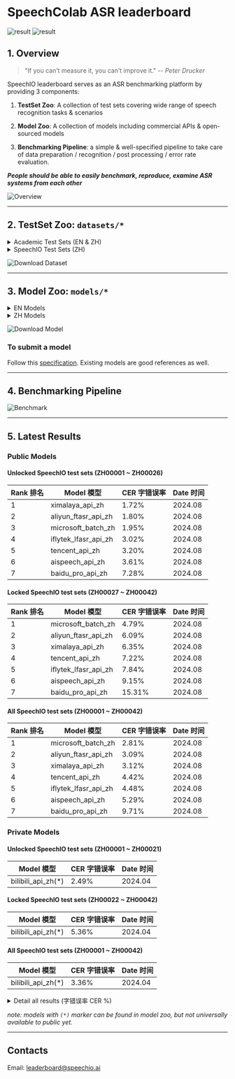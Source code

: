 # SpeechColab ASR leaderboard

![result](misc/SpeechIO_TIOBE_2024_08.png)
![result](misc/SpeechColab_ASR_EN_2022_10.png)

## 1. Overview

> "If you can’t measure it, you can’t improve it." -- *Peter Drucker*

SpeechIO leaderboard serves as an ASR benchmarking platform by providing 3 components:

1. **TestSet Zoo**: A collection of test sets covering wide range of speech recognition tasks & scenarios

2. **Model Zoo**: A collection of models including commercial APIs & open-sourced models

3. **Benchmarking Pipeline**: a simple & well-specified pipeline to take care of data preparation / recognition / post processing / error rate evaluation.

_**People should be able to easily benchmark, reproduce, examine ASR systems from each other**_

![Overview](misc/overview.png)

---

## 2. TestSet Zoo: `datasets/*`

<details><summary> Academic Test Sets (EN & ZH)  </summary><p>

| 已公开 <br> UNLOCKED | 编号 <br> DATASET_ID | 说明 <br> DESCRIPTION | 语言 <br> LANGUAGE |
| --- | --- | --- | --- |
| &check; | AISHELL1_TEST | test set of AISHELL-1 | zh |
| &check; | AISHELL2_IOS_TEST | test set of AISHELL-2 (iOS channel) | zh |
| &check; | AISHELL2_ANDROID_TEST | test set of AISHELL-2 (Android channel) | zh |
| &check; | AISHELL2_MIC_TEST | test set of AISHELL-2 (Microphone channel) | zh |
| &check; | ALIMEETING_EVAL_NEAR_FIELD | [AliMeeting](https://www.openslr.org/119/) | zh |
| &check; | ALIMEETING_TEST_NEAR_FIELD | [AliMeeting](https://www.openslr.org/119/) | zh |
| &check; | ALIMEETING_EVAL_FAR_FIELD | [AliMeeting](https://www.openslr.org/119/) | zh |
| &check; | ALIMEETING_TEST_FAR_FIELD | [AliMeeting](https://www.openslr.org/119/) | zh |
| &check; | LIBRISPEECH_TEST_CLEAN | "test_clean" set of [LibriSpeech](https://www.openslr.org/12) | en |
| &check; | LIBRISPEECH_TEST_OTHER | "test_other" set of [LibriSpeech](https://www.openslr.org/12) | en |
| &check; | TEDLIUM_RELEASE3_LEGACY_DEV | tedlium release 3, legacy dir dev set [TEDLium3](https://www.openslr.org/51/) | en |
| &check; | TEDLIUM_RELEASE3_LEGACY_TEST | tedlium release 3, legacy dir test set [TEDLium3](https://www.openslr.org/51/) | en |
| &check; | GIGASPEECH_V1.0.0_DEV | dev set of [GigaSpeech](https://github.com/SpeechColab/GigaSpeech) | en |
| &check; | GIGASPEECH_V1.0.0_TEST | test set of [GigaSpeech](https://github.com/SpeechColab/GigaSpeech) | en |
| &check; | VOXPOPULI_V1.0_EN_DEV | dev set of [VoxPopuli](https://github.com/facebookresearch/voxpopuli) | en |
| &check; | VOXPOPULI_V1.0_EN_TEST | test set of [VoxPopuli](https://github.com/facebookresearch/voxpopuli) | en |
| &check; | VOXPOPULI_V1.0_EN_ACCENTED_TEST | accented test set of [VoxPopuli](https://github.com/facebookresearch/voxpopuli) | en |
| &check; | COMMON_VOICE_V11.0_DEV | dev set of [Common Voice](https://commonvoice.mozilla.org/en/datasets) | en |
| &check; | COMMON_VOICE_V11.0_TEST | test set of [Common Voice](https://commonvoice.mozilla.org/en/datasets) | en |

</p></details>

<details><summary> SpeechIO Test Sets (ZH) </summary><p>

```
SpeechIO test sets are carefully curated by SpeechIO authors, crawled from publicly available sources (Youtube, TV programs, Podcast etc), covering various well-known scenarios and topics, transcribed by payed professional annotators.
```

| 已公开 <br> UNLOCKED | 编号 <br> DATASET_ID | 名称 <br> NAME | 场景 <br> SCENARIO | 内容领域 <br> TOPIC | 有效时长 <br> DURATION (HOURS) | 难度(1-5) <br> DIFFICULTY  |
| --- | --- | --- | --- | --- | --- | --- |
| &check; |SPEECHIO_ASR_ZH00000| 调试集 <br> for debugging | 视频会议、论坛演讲 <br> conference & speech | 经济、货币、金融 <br> economy, currency, finance | 1.0 | ★★☆ |
| &check; |SPEECHIO_ASR_ZH00001| 新闻联播 | 新闻播报 <br> TV News | 时政 <br> news & politics | 9 | ★ |
| &check; |SPEECHIO_ASR_ZH00002| 鲁豫有约 | 访谈电视节目 <br> TV interview | 名人工作/生活 <br> celebrity & film & music & daily | 3 | ★★☆ |
| &check; |SPEECHIO_ASR_ZH00003| 天下足球 | 专题电视节目 <br> TV program | 足球 <br> Sports & Football & Worldcup | 2.7 | ★★☆ |
| &check; |SPEECHIO_ASR_ZH00004| 罗振宇跨年演讲 | 会场演讲 <br> Stadium Public Speech | 社会、人文、商业 <br> Society & Culture & Business Trend | 2.7 | ★★ |
| &check; |SPEECHIO_ASR_ZH00005| 李永乐讲堂 | 在线教育 <br> Online Education | 科普 <br> Popular Science | 4.4 | ★★★ |
| &check; |SPEECHIO_ASR_ZH00006| 王者荣耀 <br> 张大仙 & 骚白 | 直播 <br> Live Broadcasting | 游戏 <br> Game | 1.6 | ★★★☆ |
| &check; |SPEECHIO_ASR_ZH00007| 直播带货 <br> 李佳琪 & 薇娅 | 直播 <br> Live Broadcasting | 电商、美妆 <br> Makeup & Online shopping/advertising | 0.9 | ★★★★☆ |
| &check; |SPEECHIO_ASR_ZH00008| 老罗语录 | 线下培训 <br> Offline lecture | 段子、做人 <br> Life & Purpose & Ethics | 1.3 | ★★★★☆ |
| &check; |SPEECHIO_ASR_ZH00009| 故事FM | 播客 <br> Podcast | 人生故事、见闻 <br> Ordinary Life Story Telling | 4.5 | ★★☆ |
| &check; |SPEECHIO_ASR_ZH00010| 创业内幕 | 播客 <br> Podcast | 创业、产品、投资 <br> Startup & Enterprenuer & Product & Investment | 4.2 | ★★☆ |
| &check; |SPEECHIO_ASR_ZH00011| 罗翔刑法法考 | 在线教育 <br> Online Education | 法律 法考 <br> Law & Lawyer Qualification Exams | 3.4 | ★★☆ |
| &check; |SPEECHIO_ASR_ZH00012| 张雪峰考研 | 在线教育 <br> Online Education | 考研 高校报考 <br> University & Graduate School Entrance Exams | 3.4 | ★★★☆ |
| &check; |SPEECHIO_ASR_ZH00013| 谷阿莫 <br> 牛叔说电影 | 短视频 <br> VLog | 电影剪辑 <br> Movie Cuts | 1.8 | ★★★ |
| &check; |SPEECHIO_ASR_ZH00014| 贫穷料理 <br> 琼斯爱生活 | 短视频 <br> VLog | 美食、烹饪 <br> Food & Cooking & Gourmet | 1 | ★★★☆ |
| &check; |SPEECHIO_ASR_ZH00015| 单田芳 白眉大侠 | 评书 <br> Traditional Podcast | 江湖、武侠 <br> Kongfu Fiction | 2.2 | ★★☆ |
| &check; |SPEECHIO_ASR_ZH00016| 德云社演出 | 剧场相声 <br> Theater Crosstalk Show | 包袱段子 <br> Funny Stories | 1 | ★★★ |
| &check; |SPEECHIO_ASR_ZH00017| 吐槽大会 | 脱口秀电视节目 <br> Standup Comedy | 明星糗事 <br> Celebrity Jokes | 1.8 | ★★☆ |
| &check; |SPEECHIO_ASR_ZH00018| 小猪佩奇 <br> 熊出没 | 少儿动画 <br> Children Cartoon | 童话故事、日常 <br> Fairy Tale | 0.9 | ★☆ |
| &check; |SPEECHIO_ASR_ZH00019| CCTV5 NBA 转播 | 体育赛事解说 <br> Sports Game Live | 篮球、NBA <br> NBA Game | 0.7 | ★★★ |
| &check; |SPEECHIO_ASR_ZH00020| 篮球人物 | 纪录片 <br> Documentary | 篮球明星、成长 <br> NBA Super Stars' Life & History | 2.2 | ★★ |
| &check; |SPEECHIO_ASR_ZH00021| 汽车之家评测 | 短视频 <br> VLog | 汽车测评 <br> Car benchmarks, Road driving test | 1.7 | ★★★☆ |
| &check; |SPEECHIO_ASR_ZH00022| 小艾大叔 豪宅带看 | 短视频 <br> VLog | 房地产、豪宅 <br> Realestate, Mansion tour | 1.7 | ★★★ |
| &check; |SPEECHIO_ASR_ZH00023| 无聊开箱 <br> Zealer评测 | 短视频 <br> VLog | 产品开箱评测 <br> Unboxing | 2 | ★★★ |
| &check; |SPEECHIO_ASR_ZH00024| 付老师种植技术 | 短视频 <br> VLog | 农业、种植 <br> Agriculture, Planting | 2.7 | ★★★☆ |
| &check; |SPEECHIO_ASR_ZH00025| 石国鹏讲历史 | 线下培训 <br> Offline lecture | 历史，古希腊哲学 <br> History, Greek philosophy | 1.3 | ★★☆ |
| &check; |SPEECHIO_ASR_ZH00026| 张震鬼故事 | 广播节目 <br> Broadcasting Program | 鬼故事 <br> Horror Stories | 2.4 | ★★★ |
| &cross; |SPEECHIO_ASR_ZH00027| 华语辩论世界杯 | 辩论赛 <br> Debates Contest | 兴趣、技能、成长 <br> Hobby, Skill, Growth | 1.4 | ★★★ |
| &cross; |SPEECHIO_ASR_ZH00028| 时政现场同传 | 同声传译 <br> Simultaneous Translation | 时政、社会公共治理 <br> News & Events on Public Governance | 2.1 | ★★★☆ |
| &cross; |SPEECHIO_ASR_ZH00029| 港台明星访谈 <br> 周杰伦,曾志伟 <br> 张家辉,陈小春 <br> 周星驰 | 口音(港台) <br> HongKong/Taiwan Accents | 娱乐、生活、演艺 <br> Entertainment, Acting, Musics | 1.5 | ★★★☆ |
| &cross; |SPEECHIO_ASR_ZH00030| 世界青年说 | 口音(老外) <br> Foreigner Accents | 异国文化比较 <br> Cultural Difference | 2 | ★★★☆ |
| &cross; |SPEECHIO_ASR_ZH00031| 东方甄选 | 直播 <br> broadcast | 带货，英语教学 <br> Online advertising & English Education | 2.4 | ★★★☆ |
| &cross; |SPEECHIO_ASR_ZH00032| 郎朗钢琴课 | 长视频 <br> long-form video | 音乐乐理，钢琴 <br> Music & piano | 1.7 | ★★☆ |
| &cross; |SPEECHIO_ASR_ZH00033| 老石谈芯 | 短视频 <br> VLog | 芯片 <br> chips | 2.8 | ★★★ |
| &cross; |SPEECHIO_ASR_ZH00034| 电丸科技AK | 短视频 <br> VLog | 网络 IT <br> Internet tech, IT | 1.4 | ★★★☆ |
| &cross; |SPEECHIO_ASR_ZH00035| 新氧医美 | 短视频 <br> VLog | 医疗美容 <br> Medical Cosmetology | 1.4 | ★★ |
| &cross; |SPEECHIO_ASR_ZH00036| 交通广播 | 交通广播 <br> traffic radio | 路况，娱乐 <br> Traffics | 1.2 | ★★★☆ |
| &cross; |SPEECHIO_ASR_ZH00037| 老俞闲聊 | 在线会议 <br> Online meeting | 闲聊 <br> chat | 2.4 | ★★★ |
| &cross; |SPEECHIO_ASR_ZH00038| 电影：疯狂石头+疯狂赛车 | 电影 <br> Film | 重庆话、山东青岛、四川成都话、河北唐山话、粤语、天津话、河南话、陕西话、闽南话，武汉话等 <br> multiple accents | 1.3 | ★★★★☆ |
| &cross; |SPEECHIO_ASR_ZH00039| 电影：1942 | 电影 <br> Film | 河南话 <br> HeNan Accent | 0.9 | ★★★★ |
| &cross; |SPEECHIO_ASR_ZH00040| 电影：白鹿原 | 电影 <br> Film | 陕西话 <br> ShaanXi Accent | 1.1 | ★★★★★ |
| &cross; |SPEECHIO_ASR_ZH00041| 电影：让子弹飞 | 电影 <br> Film | 四川话 <br> SiChuan Accent | 1.1 | ★★★★☆ |
| &cross; |SPEECHIO_ASR_ZH00042| 电影：人生大事 | 电影 <br> Film | 武汉话 <br> WuHan Accent | 0.8 | ★★★★ |

</p></details>

![Download Dataset](misc/download_dataset.png)

---

## 3. Model Zoo: `models/*`

<details><summary> EN Models </summary><p>

| 编号 <br> MODEL_ID | 类型 <br> TYPE | 厂商/作者 <br> PROVIDER/AUTHOR | 简介 <br> DESCRIPTION | 链接 <br> URL |
| --- | --- | --- | --- | --- |
| [aliyun_api_en](models/aliyun_api_en/) | Cloud | Alibaba | | [link](https://www.alibabacloud.com/product/intelligent-speech-interaction) |
| [amazon_api_en](models/amazon_api_en/) | Cloud | Amazon AWS | | [link](https://aws.amazon.com/cn/transcribe/) |
| [baidu_api_en](models/baidu_api_en/) | Cloud | Baidu | | [link](https://cloud.baidu.com/product/speech/asr) |
| [google_api_en](models/google_api_en/) | Cloud | Google | | [link](https://cloud.google.com/speech-to-text) |
| [google_USM_en](models/google_USM_en/) | Cloud | Google | | [request access](https://sites.research.google/usm/) |
| [microsoft_sdk_en](models/microsoft_sdk_en/) | Cloud | Microsoft Azure | | [link](https://azure.microsoft.com/en-us/services/cognitive-services/speech-to-text/) |
| [tencent_api_en](models/tencent_api_en/) | Cloud | Tencent | | [link](https://cloud.tencent.com/product/asr) |
| coqui_model_en | Local <br> | [coqui](https://coqui.ai/) | | [link](https://coqui.ai/models)|
| deepspeech_model_en | Local <br> | [deepspeech](https://github.com/mozilla/DeepSpeech) | | [link](https://github.com/mozilla/DeepSpeech/releases/tag/v0.9.3)
| k2_gigaspeech | Local <br> | [k2-fsa](https://github.com/k2-fsa) | | [link](https://huggingface.co/wgb14/icefall-asr-gigaspeech-pruned-transducer-stateless2) |
| nemo_conformer_ctc_large_en | Local <br> | [NVidia NeMo](https://github.com/NVIDIA/NeMo) | | [link](https://catalog.ngc.nvidia.com/orgs/nvidia/teams/nemo/models/stt_en_conformer_ctc_large)|
| nemo_conformer_transducer_xlarge_en | Local <br> | [NVidia NeMo](https://github.com/NVIDIA/NeMo) | | [link](https://catalog.ngc.nvidia.com/orgs/nvidia/teams/nemo/models/stt_en_conformer_transducer_xlarge)|
| vosk_model_en | Local <br> | [alphacephei](https://alphacephei.com/vosk) | | [link](https://alphacephei.com/vosk/models) |
| vosk_model_en_large | Local <br> | [alphacephei](https://alphacephei.com/vosk) | | [link](https://alphacephei.com/vosk/models) |
| whisper_large | Local <br> | [OpenAI](https://github.com/openai/whisper) | | [link](https://openaipublic.azureedge.net/main/whisper/models/e4b87e7e0bf463eb8e6956e646f1e277e901512310def2c24bf0e11bd3c28e9a/large.pt) |
| whisper_large_v2 | Local <br> | [OpenAI](https://github.com/openai/whisper) | | [link](https://openaipublic.azureedge.net/main/whisper/models/81f7c96c852ee8fc832187b0132e569d6c3065a3252ed18e56effd0b6a73e524/large-v2.pt) |
| data2vec_audio_large_ft_libri_960h | Local | [Facebook AI](https://huggingface.co/facebook) | | [link](https://huggingface.co/facebook/data2vec-audio-large-960h) |
| hubert_xlarge_ft_libri_960h | Local | [Facebook AI](https://huggingface.co/facebook) | | [link](https://huggingface.co/facebook/hubert-xlarge-ls960-ft) |
| wav2vec2_large_robust_ft_libri_960h | Local | [Facebook AI](https://huggingface.co/facebook) | | [link](https://huggingface.co/facebook/wav2vec2-large-robust-ft-libri-960h) |
| wavlm_base_plus_ft_libri_clean_100h | Local | [Microsoft](https://huggingface.co/microsoft) <br> [patrickvonplaten](https://huggingface.co/patrickvonplaten) | | [link](https://huggingface.co/patrickvonplaten/wavlm-libri-clean-100h-base-plus) |


</p></details>

<details><summary> ZH Models </summary><p>

Cloud Models

| 编号 <br> MODEL_ID                                     | 类型 <br> TYPE | 厂商 <br> PROVIDER | 简介 <br> DESCRIPTION | 链接 <br> URL |
|------------------------------------------------------| --- | --- | --- | --- |
| [aispeech_api_zh](models/aispeech_api_zh/)           | Cloud | 思必驰 <br> AISpeech | 思必驰开放平台 | [link](https://cloud.aispeech.com) |
| [aliyun_api_zh](models/aliyun_api_zh/)               | Cloud | 阿里巴巴 <br> Alibaba | 阿里云 - 一句话识别 | [link](https://ai.aliyun.com/nls/asr) |
| [aliyun_ftasr_api_zh](models/aliyun_ftasr_api_zh/)   | Cloud | 阿里巴巴 <br> Alibaba | 阿里云 - 文件识别(非流式) | [link](https://ai.aliyun.com/nls/asr) |
| [baidu_pro_api_zh](models/baidu_pro_api_zh/)         | Cloud | 百度 <br> Baidu | 百度智能云 <br> (极速版) | [link](https://cloud.baidu.com/product/speech/asr) |
| [bilibili_api_zh](models/bilibili_api_zh/)           | Cloud | 哔哩哔哩 <br> bilibili | 哔哩哔哩AI开放平台 | not available yet |
| [ximalaya_api_zh](models/ximalaya_api_zh/)           | Cloud | 喜马拉雅 <br> ximalaya | 喜马拉雅AI开放平台 <br> (转写,非流式) | [link](https://everest-ai.ximalaya.com) |
| [iflytek_lfasr_api_zh](models/iflytek_lfasr_api_zh/) | Cloud | 讯飞 <br> IFlyTek | 讯飞开放平台 <br> (转写,非流式) | [link](https://www.xfyun.cn/services/lfasr) |
| [microsoft_sdk_zh](models/microsoft_sdk_zh/)         | Cloud | 微软 <br> Microsoft | Azure <br> (流式) | [link](https://azure.microsoft.com/zh-cn/services/cognitive-services/speech-services/) |
| [microsoft_batch_zh](models/microsoft_batch_zh/)     | Cloud | 微软 <br> Microsoft | Azure <br> (离线转写) | [link](https://learn.microsoft.com/zh-cn/azure/ai-services/speech-service/batch-transcription/) |
| [tencent_api_zh](models/tencent_api_zh/)             | Cloud | 腾讯 <br> Tencent | 腾讯云 | [link](https://cloud.tencent.com/product/asr) |
| [yitu_api_zh](models/yitu_api_zh/)                   | Cloud | 依图 <br> YituTech |依图语音开放平台 | [link](https://speech.yitutech.com) |

Local Models

| 编号 <br> MODEL_ID | 类型 <br> TYPE | 作者 <br> AUTHOR | 简介 <br> DESCRIPTION |
| --- | --- | --- | --- |
| speechio_kaldi_multicn | Local | Xingyu NA(那兴宇) | Kaldi multi_cn [recipe](https://github.com/kaldi-asr/kaldi/tree/master/egs/multi_cn/s5) |
| vosk_model_cn | Local | [alphacephei](https://alphacephei.com/vosk) | Chinese engine of [Vosk](https://alphacephei.com/vosk/models) |
| paraformer_large_offline_zh | Local | [modelscope](https://www.modelscope.cn/models/damo/speech_paraformer-large-vad-punc_asr_nat-zh-cn-16k-common-vocab8404-pytorch/summary) | Paraformer, default Chinese 16k model, offline, support long-form audio recognition |

</p></details>

![Download Model](misc/download_model.png)

### To submit a model
Follow this [specification](HOW_TO_SUBMIT.md). Existing models are good references as well.

---

## 4. Benchmarking Pipeline
![Benchmark](misc/benchmark.png)

---

## 5. Latest Results

### Public Models
#### **Unlocked** SpeechIO test sets (ZH00001 ~ ZH00026)
| Rank 排名 | Model 模型 | CER 字错误率 | Date 时间 |
| ---  | --- | --- | --- |
| 1 | ximalaya_api_zh | 1.72% | 2024.08 |
| 2 | aliyun_ftasr_api_zh | 1.80% | 2024.08 |
| 3 | microsoft_batch_zh | 1.95% | 2024.08 |
| 4 | iflytek_lfasr_api_zh | 3.02% | 2024.08 |
| 5 | tencent_api_zh | 3.20% | 2024.08 |
| 6 | aispeech_api_zh | 3.61% | 2024.08 |
| 7 | baidu_pro_api_zh | 7.28% | 2024.08 |

#### **Locked** SpeechIO test sets (ZH00027 ~ ZH00042)
| Rank 排名 | Model 模型 | CER 字错误率 | Date 时间 |
| --- | --- | --- | --- |
| 1 | microsoft_batch_zh | 4.79% | 2024.08 |
| 2 | aliyun_ftasr_api_zh | 6.09% | 2024.08 |
| 3 | ximalaya_api_zh | 6.35% | 2024.08 |
| 4 | tencent_api_zh | 7.22% | 2024.08 |
| 5 | iflytek_lfasr_api_zh | 7.84% | 2024.08 |
| 6 | aispeech_api_zh | 9.15% | 2024.08 |
| 7 | baidu_pro_api_zh | 15.31% | 2024.08 |

#### **All** SpeechIO test sets (ZH00001 ~ ZH00042)
| Rank 排名 | Model 模型 | CER 字错误率 | Date 时间 |
| --- | --- |----------| --- |
| 1 | microsoft_batch_zh | 2.81% | 2024.08 |
| 2 | aliyun_ftasr_api_zh | 3.09% | 2024.08 |
| 3 | ximalaya_api_zh | 3.12% | 2024.08 |
| 4 | tencent_api_zh | 4.42% | 2024.08 |
| 5 | iflytek_lfasr_api_zh | 4.48% | 2024.08 |
| 6 | aispeech_api_zh | 5.29% | 2024.08 |
| 7 | baidu_pro_api_zh | 9.71% | 2024.08 |


### Private Models
#### **Unlocked** SpeechIO test sets (ZH00001 ~ ZH00021)
| Model 模型 | CER 字错误率 | Date 时间 |
| --- |-------|---------|
| bilibili_api_zh(*) | 2.49% | 2024.04 |

#### **Locked** SpeechIO test sets (ZH00022 ~ ZH00042)
| Model 模型 | CER 字错误率 | Date 时间 |
| --- |-------|---------|
| bilibili_api_zh(*) | 5.36% | 2024.04 |

#### **All** SpeechIO test sets (ZH00001 ~ ZH00042)
| Model 模型 | CER 字错误率 | Date 时间 |
| --- | --- |---------|
| bilibili_api_zh(*) | 3.36% | 2024.04 |

<details><summary> Detail all results (字错误率 CER %) </summary><p>

| Test Set ID | 测试场景&内容领域 | bilibili_api_zh | Date 时间 |
| --- | --- | --- | --- |
| SPEECHIO_ASR_ZH00001 | 新闻联播 | 0.54 | 2024.04 |
| SPEECHIO_ASR_ZH00002 | 访谈 鲁豫有约 | 2.78 | 2024.04 |
| SPEECHIO_ASR_ZH00003 | 电视节目 天下足球 | 0.81 | 2024.04 |
| SPEECHIO_ASR_ZH00004 | 场馆演讲 罗振宇跨年 | 1.48 | 2024.04 |
| SPEECHIO_ASR_ZH00005 | 在线教育 李永乐 科普 | 1.47 | 2024.04 |
| SPEECHIO_ASR_ZH00006 | 直播 王者荣耀 张大仙&骚白 | 5.85 | 2024.04 |
| SPEECHIO_ASR_ZH00007 | 直播 带货 李佳琪&薇娅 | 6.21 | 2024.04 |
| SPEECHIO_ASR_ZH00008 | 线下培训 老罗语录 | 3.69 | 2024.04 |
| SPEECHIO_ASR_ZH00009 | 播客 故事FM | 3.18 | 2024.04 |
| SPEECHIO_ASR_ZH00010 | 播客 创业内幕 | 3.51 | 2024.04 |
| SPEECHIO_ASR_ZH00011 | 在线教育 罗翔 刑法法考 | 1.77 | 2024.04 |
| SPEECHIO_ASR_ZH00012 | 在线教育 张雪峰 考研 | 2.11 | 2024.04 |
| SPEECHIO_ASR_ZH00013 | 短视频 影剪 谷阿莫&牛叔说电影 | 2.96 | 2024.04 |
| SPEECHIO_ASR_ZH00014 | 短视频 美式&烹饪 | 3.56 | 2024.04 |
| SPEECHIO_ASR_ZH00015 | 评书 单田芳 白眉大侠 | 4.71 | 2024.04 |
| SPEECHIO_ASR_ZH00016 | 相声 德云社专场 | 2.99 | 2024.04 |
| SPEECHIO_ASR_ZH00017 | 脱口秀 吐槽大会 | 2.94 | 2024.04 |
| SPEECHIO_ASR_ZH00018 | 少儿卡通 小猪佩奇&熊出没 | 1.97 | 2024.04 |
| SPEECHIO_ASR_ZH00019 | 体育赛事解说 NBA比赛 | 2.32 | 2024.04 |
| SPEECHIO_ASR_ZH00020 | 纪录片 篮球人物 | 1.51 | 2024.04 |
| SPEECHIO_ASR_ZH00021 | 短视频 汽车之家 汽车评测 | 1.75 | 2024.04 |
| SPEECHIO_ASR_ZH00022 | 短视频 小艾大叔 豪宅带看 | 3.29 | 2024.04 |
| SPEECHIO_ASR_ZH00023 | 短视频 开箱视频 Zeal&无聊开箱 | 2.19 | 2024.04 |
| SPEECHIO_ASR_ZH00024 | 短视频 付老师 农业种植 | 4.81 | 2024.04 |
| SPEECHIO_ASR_ZH00025 | 线下课堂 石国鹏 古希腊哲学 | 3.32 | 2024.04 |
| SPEECHIO_ASR_ZH00026 | 广播电台节目 张震鬼故事 | 3.69 | 2024.04 |
| SPEECHIO_ASR_ZH00027 | 华语大学生辩论赛 兴趣，技能，成长 | 2.07 | 2024.04 |
| SPEECHIO_ASR_ZH00028 | 同声传译：时政&社会公共治理 | 1.90 | 2024.04 |
| SPEECHIO_ASR_ZH00029 | 港台口音：港台明星访谈 | 3.89 | 2024.04 |
| SPEECHIO_ASR_ZH00030 | 老外口音：《世界青年说》 | 3.87 | 2024.04 |
| SPEECHIO_ASR_ZH00031 | 直播带货 东方甄选 | 3.80 | 2024.04 |
| SPEECHIO_ASR_ZH00032 | 音乐 郎朗钢琴课 | 3.86 | 2024.04 |
| SPEECHIO_ASR_ZH00033 | 芯片 老石谈芯 | 2.70 | 2024.04 |
| SPEECHIO_ASR_ZH00034 | 网络IT 电丸科技AK | 5.48 | 2024.04 |
| SPEECHIO_ASR_ZH00035 | 新氧医美 | 1.17 | 2024.04 |
| SPEECHIO_ASR_ZH00036 | 交通广播 信不信由你 | 5.94 | 2024.04 |
| SPEECHIO_ASR_ZH00037 | 在线会议聊天 老俞闲话 | 2.86 | 2024.04 |
| SPEECHIO_ASR_ZH00038 | 电影：疯狂石头+疯狂赛车（方言杂烩） | 18.29 | 2024.04 |
| SPEECHIO_ASR_ZH00039 | 电影：1942（河南话） | 13.96 | 2024.04 |
| SPEECHIO_ASR_ZH00040 | 电影：白鹿原（陕西话） | 26.38 | 2024.04 |
| SPEECHIO_ASR_ZH00041 | 电影：让子弹飞（四川话） | 10.84 | 2024.04 |
| SPEECHIO_ASR_ZH00042 | 电影：人生大事（武汉话） | 18.04 | 2024.04 |
</p></details>

_note: models with `(*)` marker can be found in model zoo, but not universally available to public yet._


---

## Contacts
Email: leaderboard@speechio.ai
